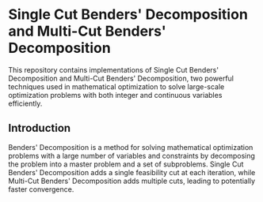 # Single Cut Benders' Decomposition and Multi-Cut Benders' Decomposition
This repository contains implementations of Single Cut Benders' Decomposition and Multi-Cut Benders' Decomposition, two powerful techniques used in mathematical optimization to solve large-scale optimization problems with both integer and continuous variables efficiently.

## Introduction
Benders' Decomposition is a method for solving mathematical optimization problems with a large number of variables and constraints by decomposing the problem into a master problem and a set of subproblems. Single Cut Benders' Decomposition adds a single feasibility cut at each iteration, while Multi-Cut Benders' Decomposition adds multiple cuts, leading to potentially faster convergence.



